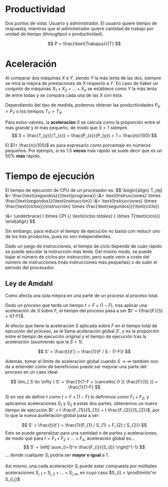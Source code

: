 
# Productividad

Dos puntos de vista: Usuario y administrador. El usuario quiere tiempo de respuesta, mientras que el administrador quiere cantidad de trabajo por unidad de tiempo (*throughput* o productividad).

$$
P = \frac{\text{Trabajos}}{T}
$$

# Aceleración

Al comparar dos máquinas $X$ e $Y$, siendo $Y$ la más lenta de las dos, siempre se mira la mejora de prestaciones de $X$ respecto a $Y$. En caso de haber un conjunto de máquinas $X_{1} + X_{2} + \dots + X_{n}$ se establece como $Y$ la más lenta de entre todas y se compara cada una de las $X$ con ésta.

Dependiendo del tipo de medida, podemos obtener las productividades $P_{X} > P_{Y}$ o los tiempos $T_{Y} > T_{X}$.

Para estos valores, la **aceleración** $S$ se calcula como la proporción entre el más grande y el más pequeño, de modo que $S > 1$ siempre.
$$
S = \frac{T_{y}}{T_{x}} = \frac{P_{x}}{P_{y}} = 1 + \frac{n}{100}
$$

El $1+ \frac{n}{100}$ es para expresarlo como porcentaje en números pequeños. Por ejemplo, si es $1.5$ **veces** más rápido se suele decir que es un $50\%$ **más** rápido.

# Tiempo de ejecución

El tiempo de ejecución de CPU de un procesador es:
$$
\begin{align}
T_{ej} &= \frac{\text{segundos}}{\text{programa}} 
\\&= \text{Instrucciones} \times \frac{\text{segundos}}{\text{instrucción}} 
\\&= \text{Instrucciones} \times \frac{\text{ciclos}}{instrucción} \times \frac{\text{segundos}}{\text{ciclo}}
 
\\&= \underbrace{ I \times CPI }_{ \text{ciclos totales} } \times T_{\text{ciclo}}
\end{align}
$$

Sin embargo, para reducir el tiempo de ejecución no basta con reducir uno de los tres productos, pues no son independientes.

Dado un juego de instrucciones, el tiempo de ciclo depende de cuán rápido se puede ejecutar la instrucción más lenta. Del mismo modo, se puede bajar el número de ciclos por instrucción, pero suele venir a coste del número de instrucciones (más instrucciones más pequeñas) o de subir el periodo del procesador.

## Ley de Amdahl

Como afecta una sola mejora en una parte de un proceso al proceso total.

Dado un proceso que tarda un tiempo $t = F + (1-F)$, tras aplicar una aceleración de $S$ sobre $F$, el tiempo del proceso pasa a ser $t' = t\frac{F}{S} + t(1-F)$.

Al efecto que tiene la aceleración $S$ aplicada sobre $F$ en el tiempo total de ejecución del proceso, se le llama aceleración global $S'$, y es la proporción entre el tiempo de ejecución original y el tiempo de ejecución tras la aceleración (asumiendo que la $S > 1$).

$$
S' = \frac{t}{t'} = \frac{1}{F / S - (1-F)}
$$

Además, tomar el límite de aceleración global cuando $S \to \infty$ también nos da a entender como de beneficioso puede ser mejorar una parte del proceso en un caso ideal.

$$
\lim_{ S \to \infty } S' = \frac{1}{1-F + \cancelto{ 0 }{ \frac{F}{S} }} = \frac{1}{1-F}
$$

Si en vez de definir $t$ como $t = F + (1-F)$ lo definimos como $F_{1} + F_{2}$, y aplicamos aceleraciones $S_{1}$ y $S_{2}$ a estas dos partes, obtenemos un nuevo tiempo de ejecución $t' = t \frac{F_{1}}{S_{1}} + t \frac{F_{2}}{S_{2}}$, por lo que la nueva aceleración global pasa a ser:

$$
S' = \frac{t}{t'} = \frac{1}{F_{1} / S_{1} + F_{2} / S_{2}}
$$
Esto se puede generalizar para una cantidad $n$ de partes y aceleraciones, de modo que para $t = F_{1} + F_{2} + \dots + F_{n}$, aceleración global es...
$$
S' = \left[ \sum_{i=1}^n \frac{F_{i}}{S_{i}} \right]^{-1}
$$
... donde cualquier $S_{i}$ podría ser **mayor o igual** a 1.

Así mismo, una cada aceleración $S_{i}$ puede estar compuesta por múltiples aceleraciones $S_{i,1} + S_{i,2} + \dots + S_{i,m}$, en cuyo caso $S_{i} = \prod\limits^m S_{i,j}$